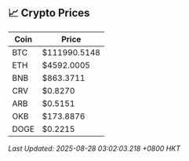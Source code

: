 ## 📈 Crypto Prices

| Coin | Price |
| ---- | ----- |
| BTC | $111990.5148 |
| ETH | $4592.0005 |
| BNB | $863.3711 |
| CRV | $0.8270 |
| ARB | $0.5151 |
| OKB | $173.8876 |
| DOGE | $0.2215 |

_Last Updated: 2025-08-28 03:02:03.218 +0800 HKT_